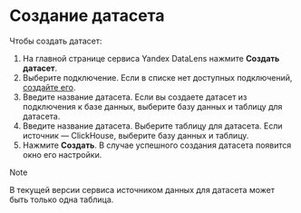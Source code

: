 # Создание датасета

Чтобы создать датасет:

1. На главной странице сервиса Yandex DataLens нажмите **Создать датасет**.
1. Выберите подключение. Если в списке нет доступных подключений, [создайте его](../../concepts/connection.md).
1. Введите название датасета. Если вы создаете датасет из подключения к базе данных, выберите базу данных и таблицу для датасета.
1. Введите название датасета. Выберите таблицу для датасета. Если источник — ClickHouse, выберите базу данных и таблицу.
1. Нажмите **Создать**. В случае успешного создания датасета появится окно его настройки.

> [!NOTE]
>
> В текущей версии сервиса источником данных для датасета может быть только одна таблица.